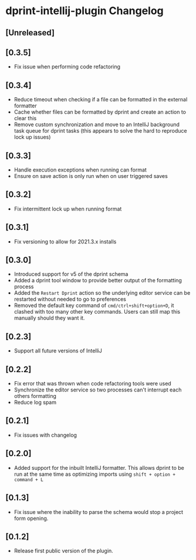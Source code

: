 <!-- Keep a Changelog guide -> https://keepachangelog.com -->

# dprint-intellij-plugin Changelog

## [Unreleased]

## [0.3.5]
- Fix issue when performing code refactoring

## [0.3.4]
- Reduce timeout when checking if a file can be formatted in the external formatter
- Cache whether files can be formatted by dprint and create an action to clear this
- Remove custom synchronization and move to an IntelliJ background task queue for dprint tasks (this appears to solve the hard to reproduce lock up issues)

## [0.3.3]
- Handle execution exceptions when running can format
- Ensure on save action is only run when on user triggered saves

## [0.3.2]
- Fix intermittent lock up when running format

## [0.3.1]
- Fix versioning to allow for 2021.3.x installs

## [0.3.0]
- Introduced support for v5 of the dprint schema
- Added a dprint tool window to provide better output of the formatting process
- Added the `Restart Dprint` action so the underlying editor service can be restarted without needed to go to preferences
- Removed the default key command of `cmd/ctrl+shift+option+D`, it clashed with too many other key commands. Users can still map this manually should they want it.

## [0.2.3]
- Support all future versions of IntelliJ

## [0.2.2]
- Fix error that was thrown when code refactoring tools were used
- Synchronize the editor service so two processes can't interrupt each others formatting
- Reduce log spam

## [0.2.1]
- Fix issues with changelog

## [0.2.0]
- Added support for the inbuilt IntelliJ formatter. This allows dprint to be run at the same time as optimizing imports
  using `shift + option + command + L`

## [0.1.3]
- Fix issue where the inability to parse the schema would stop a project form opening.

## [0.1.2]
- Release first public version of the plugin.